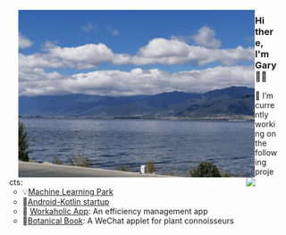 


<p align="center">
  <figure>
    <img align="left" height="300" alig src="./about.gif" />
    <img align="right" src="https://github-readme-stats.vercel.app/api?username=Gary-code&show_icons=true&theme=tokyonight" />
  </figure>
</p>





### Hi there, I'm Gary 🙋‍♂️

- 🌱 I’m currently working on the following projects:
  - :bulb:[Machine Learning Park](https://github.com/Gary-code/Machine-Learning-Park)
  - 🤔[Android-Kotlin startup](https://github.com/Workaholic-Lab/Android-Kotlin-startup)
  - 🔭 [Workaholic App](https://github.com/Workaholic-Lab): An efficiency management app
  - :blossom:[Botanical Book](): A WeChat applet for plant connoisseurs

